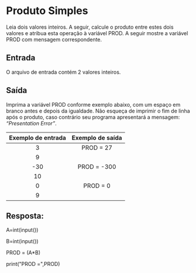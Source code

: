 # Produto Simples

Leia dois valores inteiros. A seguir, calcule o produto entre estes dois valores e atribua esta operação à variável PROD. A seguir mostre a variável PROD com mensagem correspondente.   

## Entrada

O arquivo de entrada contém 2 valores inteiros.

## Saída

Imprima a variável PROD conforme exemplo abaixo, com um espaço em branco antes e depois da igualdade. Não esqueça de imprimir o fim de linha após o produto, caso contrário seu programa apresentará a mensagem: *“Presentation Error”*.

|           **Exemplo de entrada**          |           **Exemplo de saída**          |
|:-----------------------------------------:|:---------------------------------------:|
| 3                                         |PROD = 27                                |
| 9                                                                                   |
|-30                                        |PROD = -300                              |
|10                                                                                   |
| 0                                         |PROD =  0                                |
| 9                                                                                   |

## Resposta:

A=int(input())

B=int(input())

PROD = (A*B)

print("PROD =",PROD)


